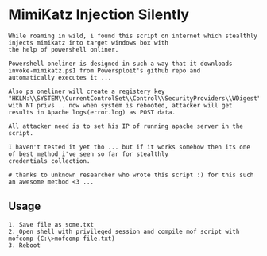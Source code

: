 # MimiKatz Injection Silently

    While roaming in wild, i found this script on internet which stealthly injects mimikatz into target windows box with 
    the help of powershell onliner.
    
    Powershell oneliner is designed in such a way that it downloads invoke-mimikatz.ps1 from Powersploit's github repo and
    automatically executes it ... 
    
    Also ps oneliner will create a registery key "HKLM:\\SYSTEM\\CurrentControlSet\\Control\\SecurityProviders\\WDigest"
    with NT privs .. now when system is rebooted, attacker will get results in Apache logs(error.log) as POST data.
    
    All attacker need is to set his IP of running apache server in the script.
    
    I haven't tested it yet tho ... but if it works somehow then its one of best method i've seen so far for stealthly 
    credentials collection.
    
    # thanks to unknown researcher who wrote this script :) for this such an awesome method <3 ...
    
## Usage

    1. Save file as some.txt
    2. Open shell with privileged session and compile mof script with mofcomp (C:\>mofcomp file.txt)
    3. Reboot
